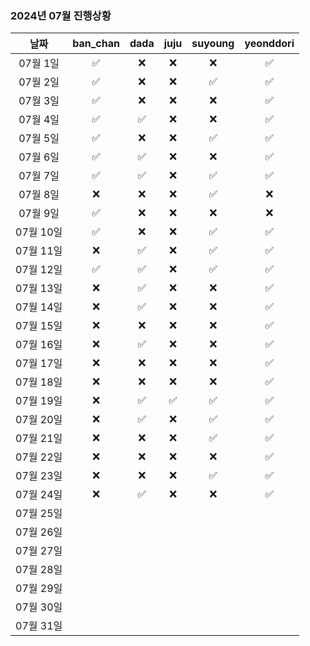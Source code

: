 ### 2024년 07월 진행상황
| 날짜 | ban_chan | dada | juju | suyoung | yeonddori |
|:---:|:---:|:---:|:---:|:---:|:---:|
| 07월 1일 | ✅ | ❌ | ❌ | ❌ | ✅ |
| 07월 2일 | ✅ | ❌ | ❌ | ✅ | ✅ |
| 07월 3일 | ✅ | ❌ | ❌ | ❌ | ✅ |
| 07월 4일 | ✅ | ✅ | ❌ | ❌ | ✅ |
| 07월 5일 | ✅ | ❌ | ❌ | ✅ | ✅ |
| 07월 6일 | ✅ | ✅ | ❌ | ❌ | ✅ |
| 07월 7일 | ✅ | ✅ | ❌ | ✅ | ✅ |
| 07월 8일 | ❌ | ❌ | ❌ | ✅ | ❌ |
| 07월 9일 | ✅ | ❌ | ❌ | ❌ | ❌ |
| 07월 10일 | ✅ | ❌ | ❌ | ✅ | ✅ |
| 07월 11일 | ❌ | ✅ | ❌ | ✅ | ✅ |
| 07월 12일 | ✅ | ✅ | ❌ | ✅ | ✅ |
| 07월 13일 | ❌ | ✅ | ❌ | ❌ | ✅ |
| 07월 14일 | ❌ | ✅ | ❌ | ❌ | ✅ |
| 07월 15일 | ❌ | ❌ | ❌ | ❌ | ✅ |
| 07월 16일 | ❌ | ✅ | ❌ | ❌ | ✅ |
| 07월 17일 | ❌ | ❌ | ❌ | ❌ | ✅ |
| 07월 18일 | ❌ | ❌ | ❌ | ❌ | ✅ |
| 07월 19일 | ❌ | ✅ | ✅ | ✅ | ✅ |
| 07월 20일 | ❌ | ✅ | ❌ | ✅ | ✅ |
| 07월 21일 | ❌ | ❌ | ❌ | ✅ | ✅ |
| 07월 22일 | ❌ | ❌ | ❌ | ❌ | ✅ |
| 07월 23일 | ❌ | ❌ | ❌ | ✅ | ✅ |
| 07월 24일 | ❌ | ✅ | ❌ | ❌ | ✅ |
| 07월 25일 | | | | | |
| 07월 26일 | | | | | |
| 07월 27일 | | | | | |
| 07월 28일 | | | | | |
| 07월 29일 | | | | | |
| 07월 30일 | | | | | |
| 07월 31일 | | | | | |
